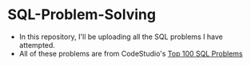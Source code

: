 # SQL-Problem-Solving

- In this repository, I'll be uploading all the SQL problems I have attempted.
- All of these problems are from CodeStudio's [Top 100 SQL Problems](https://www.codingninjas.com/codestudio/problem-lists/top-100-sql-problems)
